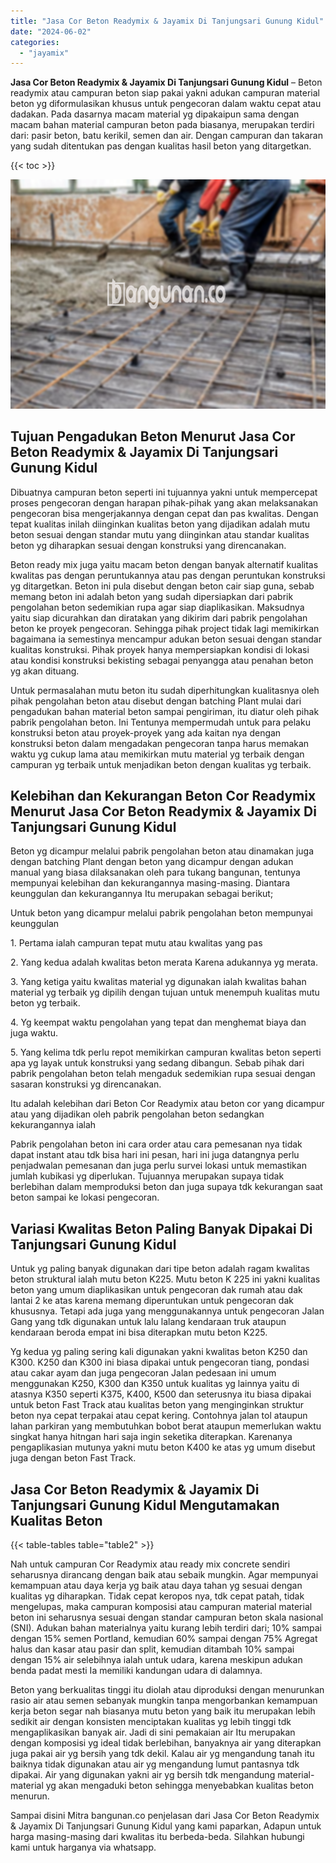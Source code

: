 ```yaml
---
title: "Jasa Cor Beton Readymix & Jayamix Di Tanjungsari Gunung Kidul"
date: "2024-06-02"
categories: 
  - "jayamix"
---
```


**Jasa Cor Beton Readymix & Jayamix Di Tanjungsari Gunung Kidul** – Beton readymix atau campuran beton siap pakai yakni adukan campuran material beton yg diformulasikan khusus untuk pengecoran dalam waktu cepat atau dadakan. Pada dasarnya macam material yg dipakaipun sama dengan macam bahan material campuran beton pada biasanya, merupakan terdiri dari: pasir beton, batu kerikil, semen dan air. Dengan campuran dan takaran yang sudah ditentukan pas dengan kualitas hasil beton yang ditargetkan.

{{< toc >}}

![Jasa Cor Beton Readymix & Jayamix Di Tanjungsari Gunung Kidul](/images/jasa-cor-readymix-45.png)

## Tujuan Pengadukan Beton Menurut Jasa Cor Beton Readymix & Jayamix Di Tanjungsari Gunung Kidul

Dibuatnya campuran beton seperti ini tujuannya yakni untuk mempercepat proses pengecoran dengan harapan pihak-pihak yang akan melaksanakan pengecoran bisa mengerjakannya dengan cepat dan pas kwalitas. Dengan tepat kualitas inilah diinginkan kualitas beton yang dijadikan adalah mutu beton sesuai dengan standar mutu yang diinginkan atau standar kualitas beton yg diharapkan sesuai dengan konstruksi yang direncanakan.

Beton ready mix juga yaitu macam beton dengan banyak alternatif kualitas kwalitas pas dengan peruntukannya atau pas dengan peruntukan konstruksi yg ditargetkan. Beton ini pula disebut dengan beton cair siap guna, sebab memang beton ini adalah beton yang sudah dipersiapkan dari pabrik pengolahan beton sedemikian rupa agar siap diaplikasikan. Maksudnya yaitu siap dicurahkan dan diratakan yang dikirim dari pabrik pengolahan beton ke proyek pengecoran. Sehingga pihak project tidak lagi memikirkan bagaimana ia semestinya mencampur adukan beton sesuai dengan standar kualitas konstruksi. Pihak proyek hanya mempersiapkan kondisi di lokasi atau kondisi konstruksi bekisting sebagai penyangga atau penahan beton yg akan dituang.

Untuk permasalahan mutu beton itu sudah diperhitungkan kualitasnya oleh pihak pengolahan beton atau disebut dengan batching Plant mulai dari pengadukan bahan material beton sampai pengiriman, itu diatur oleh pihak pabrik pengolahan beton. Ini Tentunya mempermudah untuk para pelaku konstruksi beton atau proyek-proyek yang ada kaitan nya dengan konstruksi beton dalam mengadakan pengecoran tanpa harus memakan waktu yg cukup lama atau memikirkan mutu material yg terbaik dengan campuran yg terbaik untuk menjadikan beton dengan kualitas yg terbaik.

## Kelebihan dan Kekurangan Beton Cor Readymix Menurut Jasa Cor Beton Readymix & Jayamix Di Tanjungsari Gunung Kidul

Beton yg dicampur melalui pabrik pengolahan beton atau dinamakan juga dengan batching Plant dengan beton yang dicampur dengan adukan manual yang biasa dilaksanakan oleh para tukang bangunan, tentunya mempunyai kelebihan dan kekurangannya masing-masing. Diantara keunggulan dan kekurangannya Itu merupakan sebagai berikut;

Untuk beton yang dicampur melalui pabrik pengolahan beton mempunyai keunggulan

1\. Pertama ialah campuran tepat mutu atau kwalitas yang pas

2\. Yang kedua adalah kwalitas beton merata Karena adukannya yg merata.

3\. Yang ketiga yaitu kwalitas material yg digunakan ialah kwalitas bahan material yg terbaik yg dipilih dengan tujuan untuk menempuh kualitas mutu beton yg terbaik.

4\. Yg keempat waktu pengolahan yang tepat dan menghemat biaya dan juga waktu.

5\. Yang kelima tdk perlu repot memikirkan campuran kwalitas beton seperti apa yg layak untuk konstruksi yang sedang dibangun. Sebab pihak dari pabrik pengolahan beton telah mengaduk sedemikian rupa sesuai dengan sasaran konstruksi yg direncanakan.

Itu adalah kelebihan dari Beton Cor Readymix atau beton cor yang dicampur atau yang dijadikan oleh pabrik pengolahan beton sedangkan kekurangannya ialah

Pabrik pengolahan beton ini cara order atau cara pemesanan nya tidak dapat instant atau tdk bisa hari ini pesan, hari ini juga datangnya perlu penjadwalan pemesanan dan juga perlu survei lokasi untuk memastikan jumlah kubikasi yg diperlukan. Tujuannya merupakan supaya tidak berlebihan dalam memproduksi beton dan juga supaya tdk kekurangan saat beton sampai ke lokasi pengecoran.

## Variasi Kwalitas Beton Paling Banyak Dipakai Di Tanjungsari Gunung Kidul

Untuk yg paling banyak digunakan dari tipe beton adalah ragam kwalitas beton struktural ialah mutu beton K225. Mutu beton K 225 ini yakni kualitas beton yang umum diaplikasikan untuk pengecoran dak rumah atau dak lantai 2 ke atas karena memang diperuntukan untuk pengecoran dak khususnya. Tetapi ada juga yang menggunakannya untuk pengecoran Jalan Gang yang tdk digunakan untuk lalu lalang kendaraan truk ataupun kendaraan beroda empat ini bisa diterapkan mutu beton K225.

Yg kedua yg paling sering kali digunakan yakni kwalitas beton K250 dan K300. K250 dan K300 ini biasa dipakai untuk pengecoran tiang, pondasi atau cakar ayam dan juga pengecoran Jalan pedesaan ini umum menggunakan K250, K300 dan K350 untuk kualitas yg lainnya yaitu di atasnya K350 seperti K375, K400, K500 dan seterusnya itu biasa dipakai untuk beton Fast Track atau kualitas beton yang menginginkan struktur beton nya cepat terpakai atau cepat kering. Contohnya jalan tol ataupun lahan parkiran yang membutuhkan bobot berat ataupun memerlukan waktu singkat hanya hitngan hari saja ingin seketika diterapkan. Karenanya pengaplikasian mutunya yakni mutu beton K400 ke atas yg umum disebut juga dengan beton Fast Track.

## Jasa Cor Beton Readymix & Jayamix Di Tanjungsari Gunung Kidul Mengutamakan Kualitas Beton

{{< table-tables table="table2" >}}

Nah untuk campuran Cor Readymix atau ready mix concrete sendiri seharusnya dirancang dengan baik atau sebaik mungkin. Agar mempunyai kemampuan atau daya kerja yg baik atau daya tahan yg sesuai dengan kualitas yg diharapkan. Tidak cepat keropos nya, tdk cepat patah, tidak mengelupas, maka campuran komposisi atau campuran material material beton ini seharusnya sesuai dengan standar campuran beton skala nasional (SNI). Adukan bahan materialnya yaitu kurang lebih terdiri dari; 10% sampai dengan 15% semen Portland, kemudian 60% sampai dengan 75% Agregat halus dan kasar atau pasir dan split, kemudian ditambah 10% sampai dengan 15% air selebihnya ialah untuk udara, karena meskipun adukan benda padat mesti Ia memiliki kandungan udara di dalamnya.

Beton yang berkualitas tinggi itu diolah atau diproduksi dengan menurunkan rasio air atau semen sebanyak mungkin tanpa mengorbankan kemampuan kerja beton segar nah biasanya mutu beton yang baik itu merupakan lebih sedikit air dengan konsisten menciptakan kualitas yg lebih tinggi tdk mengaplikasikan banyak air. Jadi di sini pemakaian air Itu merupakan dengan komposisi yg ideal tidak berlebihan, banyaknya air yang diterapkan juga pakai air yg bersih yang tdk dekil. Kalau air yg mengandung tanah itu baiknya tidak digunakan atau air yg mengandung lumut pantasnya tdk dipakai. Air yang digunakan yakni air yg bersih tdk mengandung material-material yg akan mengaduki beton sehingga menyebabkan kualitas beton menurun.

Sampai disini Mitra bangunan.co penjelasan dari Jasa Cor Beton Readymix & Jayamix Di Tanjungsari Gunung Kidul yang kami paparkan, Adapun untuk harga masing-masing dari kwalitas itu berbeda-beda. Silahkan hubungi kami untuk harganya via whatsapp.
